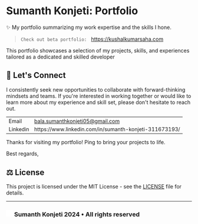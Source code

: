 # Sumanth Konjeti: Portfolio

<!-- <img style="height:25px" title="astro" src="https://github.com/marwin1991/profile-technology-icons/assets/54946572/397c0300-2e47-464e-81eb-6e991c9255fc" /> &nbsp;
<img style="height:24px" title="tailwind" src="https://user-images.githubusercontent.com/25181517/202896760-337261ed-ee92-4979-84c4-d4b829c7355d.png"/> &nbsp;
<img style="height:26px" title="typescript" src="https://user-images.githubusercontent.com/25181517/183890598-19a0ac2d-e88a-4005-a8df-1ee36782fde1.png"/> &nbsp;
<img style="height:24px" title="nodeJS" src="https://github.com/SumanthKonjeti007/Kushal-Kumar/assets/96081625/3e08afee-1aeb-4f78-ae89-f883f31b4731"/> &nbsp;
<img style="height:25px" title="express" src="https://i.imgur.com/fZXQgWk.png" title="source: imgur.com" /> &nbsp;
<img style="height:24px" title="supabase" src="https://i.imgur.com/h56M3eS.png" title="source: imgur.com" /> &nbsp; -->

<!-- https://portfolio.kushalkumarsaha.com -->

✨ My portfolio summarizing my work expertise and the skills I hone.

> `Check out beta portfolio:` &nbsp; https://kushalkumarsaha.com

This portfolio showcases a selection of my projects, skills, and experiences tailored as a dedicated and skilled developer

<!-- <table>
  <tr><td>🌐 Main website</td><td>https://kushalkumarsaha.com</td></tr>
  <tr><td>🤝 Services</td><td>https://services.kushalkumarsaha.com</td></tr>
  <tr><td>📑 Blogs</td><td>https://kushalkumarsaha.com/blogs</td></tr>
</table>  -->

## :speech_balloon: Let's Connect

I consistently seek new opportunities to collaborate with forward-thinking mindsets and teams. If you're interested in working together or would like to learn more about my experience and skill set, please don't hesitate to reach out.

<table>
  <tr><td>Email</td><td><a href="mailto:bala.sumanthkonjeti05@gmail.com">bala.sumanthkonjeti05@gmail.com</a></td></tr>
  <tr><td>Linkedin</td></td><td>https://www.linkedin.com/in/sumanth-konjeti-311673193/</td></tr>
  <!-- <tr><td>Docker Hub</td><td>https://hub.docker.com/r/kushalkumar02</td></tr> -->
  <!-- <tr><td>Instagram</td><td>https://instagram.com/dev.kushalkumar</td></tr> -->
</table> 

Thanks for visiting my portfolio! Ping to bring your projects to life.

Best regards,
<!-- <br>
<a href="https://kushalkumarsaha.com/">Sumanth Konjeti</a>

<hr> -->

## ⚖️ License

This project is licensed under the MIT License - see the <a href=''>LICENSE</a> file for details.

<hr>

<h3><img title="Sumanth-Konjeti" width="18" src="https://raw.githubusercontent.com/bcd-kushal/bcd-kushal/main/assets/icons/dark/filled/kushalkumar_bg_dark.png"/>&nbsp;Sumanth Konjeti 2024 • All rights reserved </h3>
